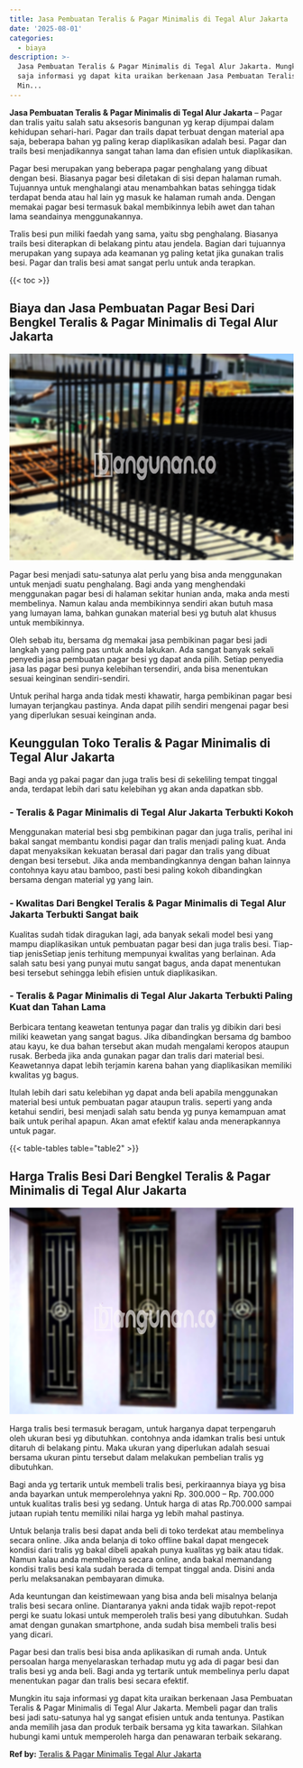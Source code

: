```yaml
---
title: Jasa Pembuatan Teralis & Pagar Minimalis di Tegal Alur Jakarta
date: '2025-08-01'
categories:
  - biaya
description: >-
  Jasa Pembuatan Teralis & Pagar Minimalis di Tegal Alur Jakarta. Mungkin itu
  saja informasi yg dapat kita uraikan berkenaan Jasa Pembuatan Teralis & Pagar
  Min...
---
```


**Jasa Pembuatan Teralis & Pagar Minimalis di Tegal Alur Jakarta** – Pagar dan tralis yaitu salah satu aksesoris bangunan yg kerap dijumpai dalam kehidupan sehari-hari. Pagar dan trails dapat terbuat dengan material apa saja, beberapa bahan yg paling kerap diaplikasikan adalah besi. Pagar dan trails besi menjadikannya sangat tahan lama dan efisien untuk diaplikasikan.

Pagar besi merupakan yang beberapa pagar penghalang yang dibuat dengan besi. Biasanya pagar besi diletakan di sisi depan halaman rumah. Tujuannya untuk menghalangi atau menambahkan batas sehingga tidak terdapat benda atau hal lain yg masuk ke halaman rumah anda. Dengan memakai pagar besi termasuk bakal membikinnya lebih awet dan tahan lama seandainya menggunakannya.

Tralis besi pun miliki faedah yang sama, yaitu sbg penghalang. Biasanya trails besi diterapkan di belakang pintu atau jendela. Bagian dari tujuannya merupakan yang supaya ada keamanan yg paling ketat jika gunakan tralis besi. Pagar dan tralis besi amat sangat perlu untuk anda terapkan.

{{< toc >}}

## Biaya dan Jasa Pembuatan Pagar Besi Dari Bengkel Teralis & Pagar Minimalis di Tegal Alur Jakarta

![Jasa Pembuatan Teralis & Pagar Minimalis di Tegal Alur Jakarta](/images/pagar-minimalis-murah-31.png)

Pagar besi menjadi satu-satunya alat perlu yang bisa anda menggunakan untuk menjadi suatu penghalang. Bagi anda yang menghendaki menggunakan pagar besi di halaman sekitar hunian anda, maka anda mesti membelinya. Namun kalau anda membikinnya sendiri akan butuh masa yang lumayan lama, bahkan gunakan material besi yg butuh alat khusus untuk membikinnya.

Oleh sebab itu, bersama dg memakai jasa pembikinan pagar besi jadi langkah yang paling pas untuk anda lakukan. Ada sangat banyak sekali penyedia jasa pembuatan pagar besi yg dapat anda pilih. Setiap penyedia jasa las pagar besi punya kelebihan tersendiri, anda bisa menentukan sesuai keinginan sendiri-sendiri.

Untuk perihal harga anda tidak mesti khawatir, harga pembikinan pagar besi lumayan terjangkau pastinya. Anda dapat pilih sendiri mengenai pagar besi yang diperlukan sesuai keinginan anda.

## Keunggulan Toko Teralis & Pagar Minimalis di Tegal Alur Jakarta

Bagi anda yg pakai pagar dan juga tralis besi di sekeliling tempat tinggal anda, terdapat lebih dari satu kelebihan yg akan anda dapatkan sbb.

### \- Teralis & Pagar Minimalis di Tegal Alur Jakarta Terbukti Kokoh

Menggunakan material besi sbg pembikinan pagar dan juga tralis, perihal ini bakal sangat membantu kondisi pagar dan tralis menjadi paling kuat. Anda dapat menyaksikan kekuatan berasal dari pagar dan tralis yang dibuat dengan besi tersebut. Jika anda membandingkannya dengan bahan lainnya contohnya kayu atau bamboo, pasti besi paling kokoh dibandingkan bersama dengan material yg yang lain.

### \- Kwalitas Dari Bengkel Teralis & Pagar Minimalis di Tegal Alur Jakarta Terbukti Sangat baik

Kualitas sudah tidak diragukan lagi, ada banyak sekali model besi yang mampu diaplikasikan untuk pembuatan pagar besi dan juga tralis besi. Tiap-tiap jenisSetiap jenis terhitung mempunyai kwalitas yang berlainan. Ada salah satu besi yang punyai mutu sangat bagus, anda dapat menentukan besi tersebut sehingga lebih efisien untuk diaplikasikan.

### \- Teralis & Pagar Minimalis di Tegal Alur Jakarta Terbukti Paling Kuat dan Tahan Lama

Berbicara tentang keawetan tentunya pagar dan tralis yg dibikin dari besi miliki keawetan yang sangat bagus. Jika dibandingkan bersama dg bamboo atau kayu, ke dua bahan tersebut akan mudah mengalami keropos ataupun rusak. Berbeda jika anda gunakan pagar dan tralis dari material besi. Keawetannya dapat lebih terjamin karena bahan yang diaplikasikan memiliki kwalitas yg bagus.

Itulah lebih dari satu kelebihan yg dapat anda beli apabila menggunakan material besi untuk pembuatan pagar ataupun tralis. seperti yang anda ketahui sendiri, besi menjadi salah satu benda yg punya kemampuan amat baik untuk perihal apapun. Akan amat efektif kalau anda menerapkannya untuk pagar.

{{< table-tables table="table2" >}}

## Harga Tralis Besi Dari Bengkel Teralis & Pagar Minimalis di Tegal Alur Jakarta

![Jasa Pembuatan Teralis & Pagar Minimalis di Tegal Alur Jakarta](/images/teralis-minimalis-murah-40.png)

Harga tralis besi termasuk beragam, untuk harganya dapat terpengaruh oleh ukuran besi yg dibutuhkan. contohnya anda idamkan tralis besi untuk ditaruh di belakang pintu. Maka ukuran yang diperlukan adalah sesuai bersama ukuran pintu tersebut dalam melakukan pembelian tralis yg dibutuhkan.

Bagi anda yg tertarik untuk membeli tralis besi, perkiraannya biaya yg bisa anda bayarkan untuk memperolehnya yakni Rp. 300.000 – Rp. 700.000 untuk kualitas tralis besi yg sedang. Untuk harga di atas Rp.700.000 sampai jutaan rupiah tentu memiliki nilai harga yg lebih mahal pastinya.

Untuk belanja tralis besi dapat anda beli di toko terdekat atau membelinya secara online. Jika anda belanja di toko offline bakal dapat mengecek kondisi dari tralis yg bakal dibeli apakah punya kualitas yg baik atau tidak. Namun kalau anda membelinya secara online, anda bakal memandang kondisi tralis besi kala sudah berada di tempat tinggal anda. Disini anda perlu melaksanakan pembayaran dimuka.

Ada keuntungan dan keistimewaan yang bisa anda beli misalnya belanja tralis besi secara online. Diantaranya yakni anda tidak wajib repot-repot pergi ke suatu lokasi untuk memperoleh tralis besi yang dibutuhkan. Sudah amat dengan gunakan smartphone, anda sudah bisa membeli tralis besi yang dicari.

Pagar besi dan tralis besi bisa anda aplikasikan di rumah anda. Untuk persoalan harga menyelaraskan terhadap mutu yg ada di pagar besi dan tralis besi yg anda beli. Bagi anda yg tertarik untuk membelinya perlu dapat menentukan pagar dan tralis besi secara efektif.

Mungkin itu saja informasi yg dapat kita uraikan berkenaan Jasa Pembuatan Teralis & Pagar Minimalis di Tegal Alur Jakarta. Membeli pagar dan tralis besi jadi satu-satunya hal yg sangat efisien untuk anda tentunya. Pastikan anda memilih jasa dan produk terbaik bersama yg kita tawarkan. Silahkan hubungi kami untuk memperoleh harga dan penawaran terbaik sekarang.

**Ref by:** [Teralis & Pagar Minimalis Tegal Alur Jakarta](https://id.wikipedia.org/wiki/Teralis)
